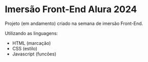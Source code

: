 # Imersão Front-End Alura 2024

Projeto (em andamento) criado na semana de imersão Front-End.

Utilizando as linguagens:
- HTML (marcação)
- CSS (estilo)
- Javascript (funcões)